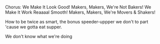 Chorus:
We Make It Look Good!
Makers, Makers, We're Not Bakers!
We Make It Work Reaaaal Smooth!
Makers, Makers, We're Movers & Shakers!

How to be twice as smart,
the bonus speeder-uppper
we don't to part
'cause we gotta eat supper.

We don't know what we're doing
